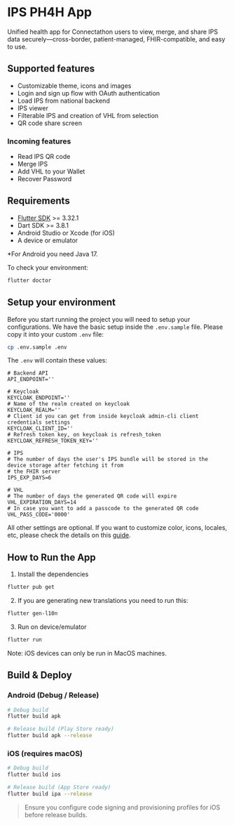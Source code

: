 # IPS PH4H App

Unified health app for Connectathon users to view, merge, and share IPS data securely—cross-border, patient-managed, FHIR-compatible, and easy to use.

## Supported features

- Customizable theme, icons and images
- Login and sign up flow with OAuth authentication
- Load IPS from national backend
- IPS viewer
- Filterable IPS and creation of VHL from selection
- QR code share screen

### Incoming features

- Read IPS QR code
- Merge IPS
- Add VHL to your Wallet
- Recover Password

## Requirements

- [Flutter SDK](https://flutter.dev/docs/get-started/install) >= 3.32.1
- Dart SDK >= 3.8.1
- Android Studio or Xcode (for iOS)
- A device or emulator

\*For Android you need Java 17.

To check your environment:

```bash
flutter doctor
```

## Setup your environment

Before you start running the project you will need to setup your configurations. We have the basic setup inside the `.env.sample` file. Please copy it into your custom `.env` file:

```bash
cp .env.sample .env
```

The `.env` will contain these values:

```shell
# Backend API
API_ENDPOINT=''

# Keycloak
KEYCLOAK_ENDPOINT=''
# Name of the realm created on keycloak
KEYCLOAK_REALM=''
# Client id you can get from inside keycloak admin-cli client credentials settings
KEYCLOAK_CLIENT_ID=''
# Refresh token key, on keycloak is refresh_token
KEYCLOAK_REFRESH_TOKEN_KEY=''

# IPS
# The number of days the user's IPS bundle will be stored in the device storage after fetching it from 
# the FHIR server
IPS_EXP_DAYS=6

# VHL
# The number of days the generated QR code will expire
VHL_EXPIRATION_DAYS=14
# In case you want to add a passcode to the generated QR code
VHL_PASS_CODE='0000'
```

All other settings are optional. If you want to customize color, icons, locales, etc, please check the details on this [guide](./docs/customize-your-app.md).

## How to Run the App

1. Install the dependencies

```bash
flutter pub get
```

2. If you are generating new translations you need to run this:

```bash
flutter gen-l10n
```

3. Run on device/emulator

```bash
flutter run
```

Note: iOS devices can only be run in MacOS machines.

## Build & Deploy

### Android (Debug / Release)

```bash
# Debug build
flutter build apk

# Release build (Play Store ready)
flutter build apk --release
```

### iOS (requires macOS)

```bash
# Debug build
flutter build ios

# Release build (App Store ready)
flutter build ipa --release
```

> Ensure you configure code signing and provisioning profiles for iOS before release builds.
